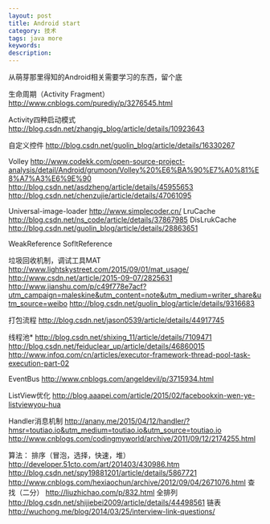 ```yaml
---
layout: post
title: Android start
category: 技术
tags: java more
keywords: 
description: 
---
```



从萌芽那里得知的Android相关需要学习的东西，留个底

生命周期（Activity Fragment）
http://www.cnblogs.com/purediy/p/3276545.html

Activity四种启动模式
http://blog.csdn.net/zhangjg_blog/article/details/10923643

自定义控件
http://blog.csdn.net/guolin_blog/article/details/16330267

Volley
http://www.codekk.com/open-source-project-analysis/detail/Android/grumoon/Volley%20%E6%BA%90%E7%A0%81%E8%A7%A3%E6%9E%90
http://blog.csdn.net/asdzheng/article/details/45955653
http://blog.csdn.net/chenzujie/article/details/47061095

Universal-image-loader
http://www.simplecoder.cn/
LruCache
http://blog.csdn.net/ns_code/article/details/37867985
DisLrukCache
http://blog.csdn.net/guolin_blog/article/details/28863651

WeakReference
SofltReference

垃圾回收机制，调试工具MAT
http://www.lightskystreet.com/2015/09/01/mat_usage/
http://www.csdn.net/article/2015-09-07/2825631
http://www.jianshu.com/p/c49f778e7acf?utm_campaign=maleskine&utm_content=note&utm_medium=writer_share&utm_source=weibo
http://blog.csdn.net/guolin_blog/article/details/9316683

打包流程
http://blog.csdn.net/jason0539/article/details/44917745

线程池*
http://blog.csdn.net/shixing_11/article/details/7109471
http://blog.csdn.net/feiduclear_up/article/details/46860015
http://www.infoq.com/cn/articles/executor-framework-thread-pool-task-execution-part-02

EventBus
http://www.cnblogs.com/angeldevil/p/3715934.html

ListView优化
http://blog.aaapei.com/article/2015/02/facebookxin-wen-ye-listviewyou-hua

Handler消息机制
http://anany.me/2015/04/12/handler/?hmsr=toutiao.io&utm_medium=toutiao.io&utm_source=toutiao.io
http://www.cnblogs.com/codingmyworld/archive/2011/09/12/2174255.html

算法：
排序（冒泡，选择，快速，堆）
http://developer.51cto.com/art/201403/430986.htm
http://blog.csdn.net/spy19881201/article/details/5867721
http://www.cnblogs.com/hexiaochun/archive/2012/09/04/2671076.html
查找（二分）
http://liuzhichao.com/p/832.html
全排列
http://blog.csdn.net/shijiebei2009/article/details/44498561
链表
http://wuchong.me/blog/2014/03/25/interview-link-questions/


